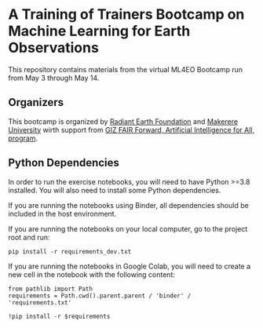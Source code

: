 # A Training of Trainers Bootcamp on Machine Learning for Earth Observations 

This repository contains materials from the virtual ML4EO Bootcamp run from May 3 through May 14. 

## Organizers

This bootcamp is organized by [Radiant Earth Foundation](www.radiant.earth) and [Makerere University](https://air.ug/) wirth support from [GIZ FAIR Forward, Artificial Intelligence for All, program](https://www.giz.de/expertise/html/61982.html).

## Python Dependencies

In order to run the exercise notebooks, you will need to have Python >=3.8 installed. You will also
need to install some Python dependencies. 

If you are running the notebooks using Binder, all dependencies should be included in the host 
environment.

If you are running the notebooks on your local computer, go to the project root and run:

```
pip install -r requirements_dev.txt
```

If you are running the notebooks in Google Colab, you will need to create a new cell in the notebook
with the following content:

```
from pathlib import Path
requirements = Path.cwd().parent.parent / 'binder' / 'requirements.txt'

!pip install -r $requirements
```